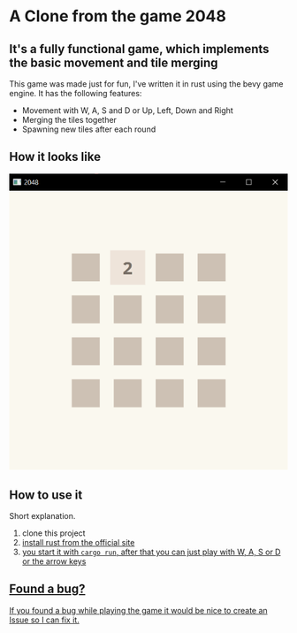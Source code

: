 # A Clone from the game 2048

## It's a fully functional game, which implements the basic movement and tile merging

This game was made just for fun, I've written it in rust using the bevy game engine. It has the following features:

* Movement with W, A, S and D or Up, Left, Down and Right
* Merging the tiles together
* Spawning new tiles after each round

## How it looks like

<img src="demo/demo-picture.png" />

## How to use it

Short explanation.

1. clone this project
2. <a href="https://www.rust-lang.org/" traget="_blank"> install rust from the official site
3. you start it with `cargo run`, after that you can just play with W, A, S or D or the arrow keys

## Found a bug?

If you found a bug while playing the game it would be nice to create an Issue so I can fix it.